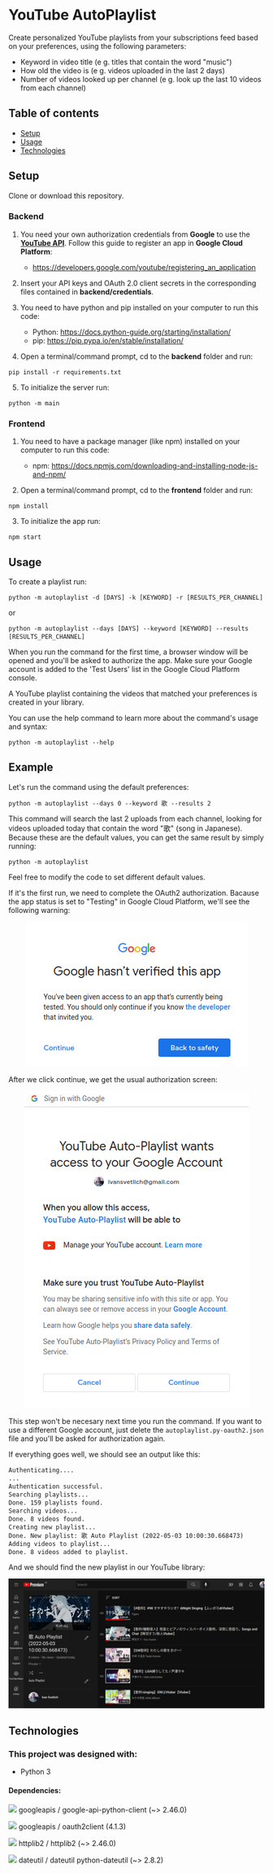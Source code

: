 # YouTube AutoPlaylist
Create personalized YouTube playlists from your subscriptions feed based on your preferences, using the following parameters:
* Keyword in video title (e g. titles that contain the word "music")
* How old the video is (e g. videos uploaded in the last 2 days)
* Number of videos looked up per channel (e g. look up the last 10 videos from each channel)

## Table of contents
* [Setup](#setup)
* [Usage](#usage)
* [Technologies](#technologies)

## Setup
Clone or download this repository.

### Backend
1. You need your own authorization credentials from **Google** to use the [**YouTube API**](https://developers.google.com/youtube/v3). Follow this guide to register an app in **Google Cloud Platform**: 
   * https://developers.google.com/youtube/registering_an_application 

2. Insert your API keys and OAuth 2.0 client secrets in the corresponding files contained in **backend/credentials**.

3. You need to have python and pip installed on your computer to run this code:
   * Python: https://docs.python-guide.org/starting/installation/
   * pip: https://pip.pypa.io/en/stable/installation/

4. Open a terminal/command prompt, cd to the **backend** folder and run:
```
pip install -r requirements.txt
```

5. To initialize the server run:
```
python -m main
```
### Frontend
1. You need to have a package manager (like npm) installed on your computer to run this code:
   * npm: https://docs.npmjs.com/downloading-and-installing-node-js-and-npm/
   
2. Open a terminal/command prompt, cd to the **frontend** folder and run:
```
npm install
```
3. To initialize the app run:
```
npm start
```

## Usage
To create a playlist run:
```
python -m autoplaylist -d [DAYS] -k [KEYWORD] -r [RESULTS_PER_CHANNEL]
```
or
```
python -m autoplaylist --days [DAYS] --keyword [KEYWORD] --results [RESULTS_PER_CHANNEL]
```
When you run the command for the first time, a browser window will be opened and you'll be asked to authorize the app. Make sure your Google account is added to the 'Test Users' list in the Google Cloud Platform console.

A YouTube playlist containing the videos that matched your preferences is created in your library.

You can use the help command to learn more about the command's usage and syntax:
```
python -m autoplaylist --help
```

## Example
Let's run the command using the default preferences:
```
python -m autoplaylist --days 0 --keyword 歌 --results 2
```
This command will search the last 2 uploads from each channel, looking for videos uploaded today that contain the word "歌" (song in Japanese). Because these are the default values, you can get the same result by simply running:
```
python -m autoplaylist
```
Feel free to modify the code to set different default values. 

If it's the first run, we need to complete the OAuth2 authorization. Bacause the app status is set to "Testing" in Google Cloud Platform, we'll see the following warning:

<p align="center"><img alt="warning" src="https://github.com/ivan-svetlich/youtube_autoplaylist/blob/master/images/autoplaylist_oauth_1.png"</p>

After we click continue, we get the usual authorization screen:

 <p align="center"><img alt="authorization" src="https://github.com/ivan-svetlich/youtube_autoplaylist/blob/master/images/autoplaylist_oauth_2.png"</p>

This step won't be necesary next time you run the command. If you want to use a different Google account, just delete the ```autoplaylist.py-oauth2.json``` file and you'll be asked for authorization again.

If everything goes well, we should see an output like this:
```
Authenticating....
...
Authentication successful.
Searching playlists...
Done. 159 playlists found.
Searching videos...
Done. 8 videos found.
Creating new playlist...
Done. New playlist: 歌 Auto Playlist (2022-05-03 10:00:30.668473)
Adding videos to playlist...
Done. 8 videos added to playlist.
```

And we should find the new playlist in our YouTube library:

 <p align="center"><img alt="playlist" src="https://github.com/ivan-svetlich/youtube_autoplaylist/blob/master/images/autoplaylist_result.png"</p>

## Technologies
### This project was designed with:
* Python 3

#### Dependencies:
<p><img src="https://avatars.githubusercontent.com/u/16785467?s=40&v=4" height="16px"></img> googleapis / google-api-python-client (~> 2.46.0)</p>
<p><img src="https://avatars.githubusercontent.com/u/16785467?s=40&v=4" height="16px"></img> googleapis / oauth2client (4.1.3)</p>
<p><img src="https://avatars.githubusercontent.com/u/17128733?s=40&v=4" height="16px"></img> httplib2 / httplib2 (~> 2.46.0)</p>
<p><img src="https://avatars.githubusercontent.com/u/9849410?s=40&v=4" height="16px"></img> dateutil / dateutil python-dateutil (~> 2.8.2)</p>
